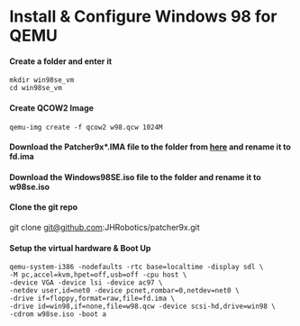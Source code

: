 # Install & Configure Windows 98 for QEMU

#### Create a folder and enter it
```console
mkdir win98se_vm
cd win98se_vm
```

#### Create QCOW2 Image
```console
qemu-img create -f qcow2 w98.qcw 1024M
```
#### Download the Patcher9x*.IMA file to the folder from [here](https://github.com/JHRobotics/patcher9x/releases/) and rename it to fd.ima
#### Download the Windows98SE.iso file to the folder and rename it to w98se.iso
#### Clone the git repo
git clone git@github.com:JHRobotics/patcher9x.git

#### Setup the virtual hardware & Boot Up
```console
qemu-system-i386 -nodefaults -rtc base=localtime -display sdl \
-M pc,accel=kvm,hpet=off,usb=off -cpu host \
-device VGA -device lsi -device ac97 \
-netdev user,id=net0 -device pcnet,rombar=0,netdev=net0 \
-drive if=floppy,format=raw,file=fd.ima \
-drive id=win98,if=none,file=w98.qcw -device scsi-hd,drive=win98 \
-cdrom w98se.iso -boot a
```
